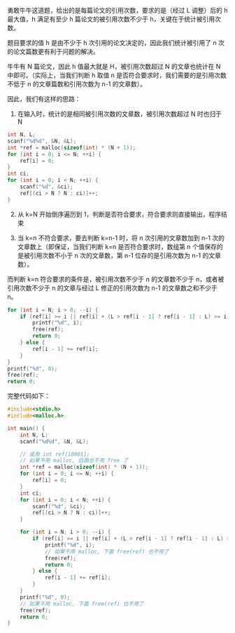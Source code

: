 勇敢牛牛这道题，给出的是每篇论文的引用次数，要求的是（经过 L 调整）后的 h 最大值，h 满足有至少 h 篇论文的被引用次数不少于 h，关键在于统计被引用次数。

题目要求的值 h 是由不少于 h 次引用的论文决定的，因此我们统计被引用了 n 次的论文篇数更有利于问题的解决。

牛牛有 N 篇论文，因此 h 值最大就是 H，被引用次数超过 N 的文章也统计在 N 中即可。（实际上，当我们判断 h 取值 n 是否符合要求时，我们需要的是引用次数不低于 n 的文章篇数和引用次数为 n-1 的文章数）。

因此，我们有这样的思路：

 1. 在输入时，统计的是相同被引用次数的文章数，被引用次数超过 N 时也归于 N

 ```c
 int N, L;
 scanf("%d%d", &N, &L);
 int *ref = malloc(sizeof(int) * (N + 1));
 for (int i = 0; i <= N; ++i) {
     ref[i] = 0;
 }
 int ci;
 for (int i = 0; i < N; ++i) {
     scanf("%d", &ci);
     ref[(ci > N ? N : ci)]++;
 }
 ```

 2. 从 k=N 开始倒序遍历到 1，判断是否符合要求，符合要求则直接输出，程序结束

 3. 当 k=n 不符合要求，要去判断 k=n-1 时，将 n 次引用的文章数加到 n-1 次的文章数上（即保证，当我们判断 k=n 是否符合要求时，数组第 n 个值保存的是被引用次数不小于 n 次的文章数，第 n-1 位存的是引用次数为 n-1 的文章数）。

而判断 k=n 符合要求的条件是，被引用次数不少于 n 的文章数不少于 n，或者被引用次数不少于 n 的文章与经过 L 修正的引用次数为 n-1 的文章数之和不少于 n。

```c
for (int i = N; i > 0; --i) {
    if (ref[i] >= i || ref[i] + (L > ref[i - 1] ? ref[i - 1] : L) >= i) {
        printf("%d", i);
        free(ref);
        return 0;
    } else {
        ref[i - 1] += ref[i];
    }
}
printf("%d", 0);
free(ref);
return 0;
```

完整代码如下：

```c
#include<stdio.h>
#include<malloc.h>

int main() {
    int N, L;
    scanf("%d%d", &N, &L);

    // 或用 int ref[10001];
    // 如果不用 malloc, 后面也不用 free 了
    int *ref = malloc(sizeof(int) * (N + 1));
    for (int i = 0; i <= N; ++i) {
        ref[i] = 0;
    }
    int ci;
    for (int i = 0; i < N; ++i) {
        scanf("%d", &ci);
        ref[(ci > N ? N : ci)]++;
    }

    for (int i = N; i > 0; --i) {
        if (ref[i] >= i || ref[i] + (L > ref[i - 1] ? ref[i - 1] : L) >= i) {
            printf("%d", i);
            // 如果不用 malloc, 下面 free(ref) 也不用了
            free(ref);
            return 0;
        } else {
            ref[i - 1] += ref[i];
        }
    }
    printf("%d", 0);
    // 如果不用 malloc, 下面 free(ref) 也不用了
    free(ref);
    return 0;
}
```